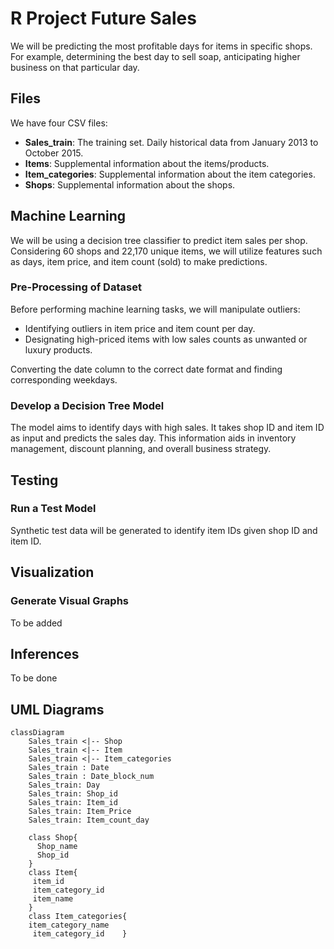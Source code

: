 # R Project Future Sales

We will be predicting the most profitable days for items in specific shops. For example, determining the best day to sell soap, anticipating higher business on that particular day.

## Files

We have four CSV files:
- **Sales_train**: The training set. Daily historical data from January 2013 to October 2015.
- **Items**: Supplemental information about the items/products.
- **Item_categories**: Supplemental information about the item categories.
- **Shops**: Supplemental information about the shops.

## Machine Learning

We will be using a decision tree classifier to predict item sales per shop. Considering 60 shops and 22,170 unique items, we will utilize features such as days, item price, and item count (sold) to make predictions.

### Pre-Processing of Dataset

Before performing machine learning tasks, we will manipulate outliers:
- Identifying outliers in item price and item count per day.
- Designating high-priced items with low sales counts as unwanted or luxury products.

Converting the date column to the correct date format and finding corresponding weekdays.

### Develop a Decision Tree Model

The model aims to identify days with high sales. It takes shop ID and item ID as input and predicts the sales day. This information aids in inventory management, discount planning, and overall business strategy.

## Testing

### Run a Test Model

Synthetic test data will be generated to identify item IDs given shop ID and item ID.

## Visualization

### Generate Visual Graphs

To be added

## Inferences
To be done



## UML Diagrams

```mermaid
classDiagram
    Sales_train <|-- Shop
    Sales_train <|-- Item
    Sales_train <|-- Item_categories
    Sales_train : Date
    Sales_train : Date_block_num
    Sales_train: Day
    Sales_train: Shop_id
    Sales_train: Item_id
    Sales_train: Item_Price
    Sales_train: Item_count_day
     
    class Shop{
      Shop_name
      Shop_id
    }
    class Item{
     item_id 
     item_category_id 
     item_name
    }
    class Item_categories{
	item_category_name
	 item_category_id    }

